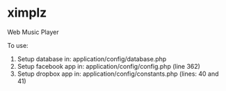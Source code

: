 ximplz
======

Web Music Player

To use:
1. Setup database in: application/config/database.php
2. Setup facebook app in: application/config/config.php (line 362)
3. Setup dropbox app in: application/config/constants.php (lines: 40 and 41)
